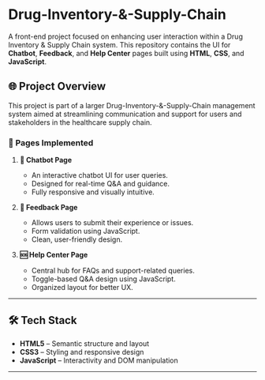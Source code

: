 # Drug-Inventory-&-Supply-Chain

A front-end project focused on enhancing user interaction within a Drug Inventory & Supply Chain system. This repository contains the UI for **Chatbot**, **Feedback**, and **Help Center** pages built using **HTML**, **CSS**, and **JavaScript**.

## 🌐 Project Overview

This project is part of a larger Drug-Inventory-&-Supply-Chain management system aimed at streamlining communication and support for users and stakeholders in the healthcare supply chain.

### 🔹 Pages Implemented

1. **💬 Chatbot Page**
   - An interactive chatbot UI for user queries.
   - Designed for real-time Q&A and guidance.
   - Fully responsive and visually intuitive.

2. **📝 Feedback Page**
   - Allows users to submit their experience or issues.
   - Form validation using JavaScript.
   - Clean, user-friendly design.

3. **🆘 Help Center Page**
   - Central hub for FAQs and support-related queries.
   - Toggle-based Q&A design using JavaScript.
   - Organized layout for better UX.

---

## 🛠️ Tech Stack

- **HTML5** – Semantic structure and layout
- **CSS3** – Styling and responsive design
- **JavaScript** – Interactivity and DOM manipulation

---
